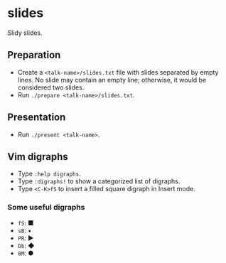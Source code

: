 # slides

Slidy slides.

## Preparation

* Create a `<talk-name>/slides.txt` file with slides separated by empty lines.
   No slide may contain an empty line; otherwise, it would be considered two 
   slides.
* Run `./prepare <talk-name>/slides.txt`.

## Presentation

* Run `./present <talk-name>`.

## Vim digraphs

* Type `:help digraphs`.
* Type `:digraphs!` to show a categorized list of digraphs.
* Type `<C-K>fS` to insert a filled square digraph in Insert mode.

### Some useful digraphs

* `fS`: ■
* `sB`: ▪
* `PR`: ▶
* `Db`: ◆
* `0M`: ●
